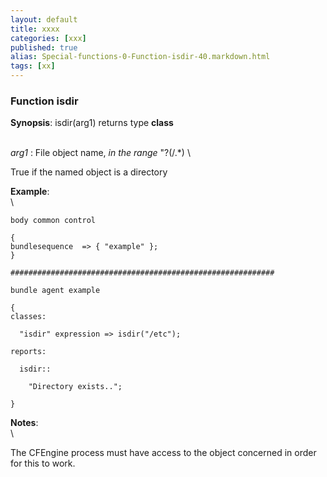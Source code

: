 ```yaml
---
layout: default
title: xxxx
categories: [xxx]
published: true
alias: Special-functions-0-Function-isdir-40.markdown.html
tags: [xx]
---
```


### Function isdir

**Synopsis**: isdir(arg1) returns type **class**

\
 *arg1* : File object name, *in the range* "?(/.\*) \

True if the named object is a directory

**Example**:\
 \


    body common control

    {
    bundlesequence  => { "example" };
    }

    ###########################################################

    bundle agent example

    {     
    classes:

      "isdir" expression => isdir("/etc");

    reports:

      isdir::

        "Directory exists..";

    }

**Notes**:\
 \

The CFEngine process must have access to the object concerned in order
for this to work.
